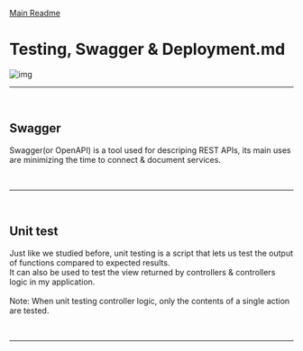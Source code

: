 [Main Readme](https://github.com/shadilios/reading-notes/blob/main/README.md)

# Testing, Swagger & Deployment.md

![img](https://cdn.pellerex.com/public/ecosystem/web/content/api-documentation/pellerex-asp-net-5-web-api-documentation-with-swagger.png)
<br><hr><br>
## Swagger

Swagger(or OpenAPI) is a tool used for descriping REST APIs, its main uses are minimizing the time to connect & document services.

<br><hr><br>
## Unit test

Just like we studied before, unit testing is a script that lets us test the output of functions compared to expected results.  
It can also be used to test the view returned by controllers & controllers logic in my application.  
<br>
Note: When unit testing controller logic, only the contents of a single action are tested.



<br><hr><br>

